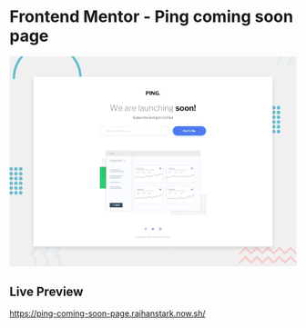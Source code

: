 # Frontend Mentor - Ping coming soon page

![Design preview for the Ping coming soon page coding challenge](./design/desktop-preview.jpg)

## Live Preview

https://ping-coming-soon-page.raihanstark.now.sh/
